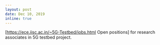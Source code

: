 ```yaml
---
layout: post
date: Dec 10, 2019
inline: true
---
```


[https://ece.iisc.ac.in/~5G-Testbed/jobs.html Open positions] for research associates in 5G testbed project.
